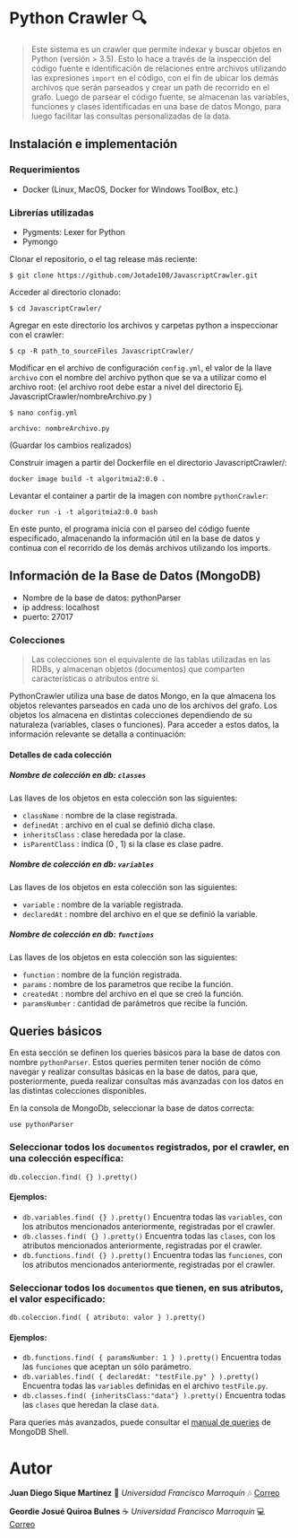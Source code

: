 # Python Crawler :mag:
> Este sistema es un crawler que permite indexar y buscar objetos en Python (versión > 3.5). Esto lo hace a través de la inspección del código fuente e identificación de relaciones entre archivos utilizando las expresiones  ```import``` en el código, con el fin de ubicar los demás archivos que serán parseados y crear un path de recorrido en el grafo. Luego de parsear el código fuente, se almacenan las variables, funciones y clases identificadas en una base de datos Mongo, para luego facilitar las consultas personalizadas de la data. 

## Instalación e implementación
### Requerimientos
* Docker (Linux, MacOS, Docker for Windows ToolBox, etc.)

### Librerías utilizadas
* Pygments: Lexer for Python
* Pymongo

Clonar el repositorio, o el tag release más reciente:

`$ git clone https://github.com/Jotade100/JavascriptCrawler.git`

Acceder al directorio clonado:

`$ cd JavascriptCrawler/`

Agregar en este directorio los archivos y carpetas python a inspeccionar con el crawler:

`$ cp -R path_to_sourceFiles JavascriptCrawler/`

Modificar en el archivo de configuración `config.yml`, el valor de la llave `archivo` con el nombre del archivo python que se va a utilizar como el archivo root: (el archivo root debe estar a nivel del directorio Ej. JavascriptCrawler/nombreArchivo.py )

`$ nano config.yml`

`archivo: nombreArchivo.py`  

(Guardar los cambios realizados)

Construir imagen a partir del Dockerfile en el directorio JavascriptCrawler/:

`docker image build -t algoritmia2:0.0 .`

Levantar el container a partir de la imagen con nombre `pythonCrawler`:

`docker run -i -t algoritmia2:0.0 bash`

En este punto, el programa inicia con el parseo del código fuente especificado, almacenando la información útil en la base de datos y continua con el recorrido de los demás archivos utilizando los imports.

## Información de la Base de Datos (MongoDB)

* Nombre de la base de datos: pythonParser
* ip address: localhost
* puerto: 27017

### Colecciones
> Las colecciones son el equivalente de las tablas utilizadas en las RDBs, y almacenan objetos (documentos) que comparten características o atributos entre sí.

PythonCrawler utiliza una base de datos Mongo, en la que almacena los objetos relevantes parseados en cada uno de los archivos del grafo. Los objetos los almacena en distintas colecciones dependiendo de su naturaleza (variables, clases o funciones). Para acceder a estos datos, la información relevante se detalla a continuación:

#### Detalles de cada colección

##### Nombre de colección en db: `classes`

Las llaves de los objetos en esta colección son las siguientes:

* `className` : nombre de la clase registrada.
* `definedAt` : archivo en el cual se definió dicha clase.
* `inheritsClass` : clase heredada por la clase.
* `isParentClass` : indica (0 , 1) si la clase es clase padre.

##### Nombre de colección en db: `variables`

Las llaves de los objetos en esta colección son las siguientes:

* `variable` : nombre de la variable registrada.
* `declaredAt` : nombre del archivo en el que se definió la variable.

##### Nombre de colección en db: `functions`

Las llaves de los objetos en esta colección son las siguientes:

* `function` : nombre de la función registrada.
* `params` : nombre de los parametros que recibe la función.
* `createdAt` : nombre del archivo en el que se creó la función.
* `paramsNumber` : cantidad de parámetros que recibe la función.

## Queries básicos
En esta sección se definen los queries básicos para la base de datos con nombre `pythonParser`. Estos queries permiten tener noción de cómo navegar y realizar consultas básicas en la base de datos, para que, posteriormente, pueda realizar consultas más avanzadas con los datos en las distintas colecciones disponibles.

En la consola de MongoDb, seleccionar la base de datos correcta:

`use pythonParser`

### Seleccionar todos los `documentos` registrados, por el crawler, en una colección específica:

`db.coleccion.find( {} ).pretty()`

#### Ejemplos:

* `db.variables.find( {} ).pretty()` Encuentra todas las `variables`, con los atributos mencionados anteriormente, registradas por el crawler.
* `db.classes.find( {} ).pretty()` Encuentra todas las `clases`, con los atributos mencionados anteriormente, registradas por el crawler.
* `db.functions.find( {} ).pretty()` Encuentra todas las `funciones`, con los atributos mencionados anteriormente, registradas por el crawler.

### Seleccionar todos los `documentos` que tienen, en sus atributos, el valor especificado:

`db.coleccion.find( { atributo: valor } ).pretty()`

#### Ejemplos:

* `db.functions.find( { paramsNumber: 1 } ).pretty()` Encuentra todas las `funciones` que aceptan un sólo parámetro.
* `db.variables.find( { declaredAt: "testFile.py" } ).pretty()` Encuentra todas las `variables` definidas en el archivo `testFile.py`.
* `db.classes.find( {inheritsClass:"data"} ).pretty()` Encuentra todas las `clases` que heredan la clase `data`.

Para queries más avanzados, puede consultar el [manual de queries](https://docs.mongodb.com/manual/tutorial/query-documents/) de MongoDB Shell.

# Autor

**Juan Diego Sique Martínez** :musical_keyboard: *Universidad Francisco Marroquín* :notes: [Correo](juandiegosique@ufm.edu)


**Geordie Josué Quiroa Bulnes** :coffee: *Universidad Francisco Marroquín* :computer: [Correo](gquiroa@ufm.edu)
